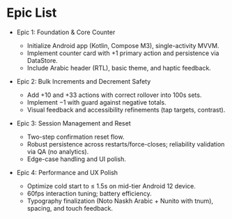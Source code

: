 # Epic List

- Epic 1: Foundation & Core Counter
  - Initialize Android app (Kotlin, Compose M3), single-activity MVVM.
  - Implement counter card with +1 primary action and persistence via DataStore.
  - Include Arabic header (RTL), basic theme, and haptic feedback.

- Epic 2: Bulk Increments and Decrement Safety
  - Add +10 and +33 actions with correct rollover into 100s sets.
  - Implement −1 with guard against negative totals.
  - Visual feedback and accessibility refinements (tap targets, contrast).

- Epic 3: Session Management and Reset
  - Two-step confirmation reset flow.
  - Robust persistence across restarts/force-closes; reliability validation via QA (no analytics).
  - Edge-case handling and UI polish.

- Epic 4: Performance and UX Polish
  - Optimize cold start to ≤ 1.5s on mid-tier Android 12 device.
  - 60fps interaction tuning; battery efficiency.
  - Typography finalization (Noto Naskh Arabic + Nunito with tnum), spacing, and touch feedback.
